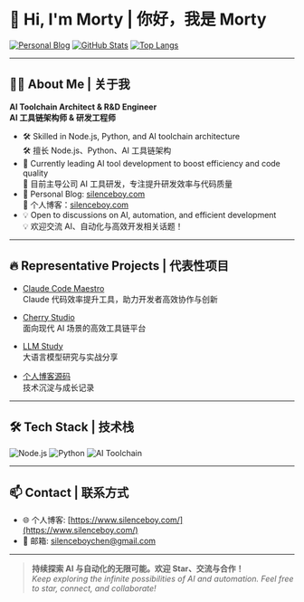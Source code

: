 # 👋 Hi, I'm Morty | 你好，我是 Morty

[![Personal Blog](https://img.shields.io/badge/Blog-silenceboy.com-blue?logo=wordpress)](https://www.silenceboy.com/)
[![GitHub Stats](https://github-readme-stats.vercel.app/api?username=silenceboychen&show_icons=true&theme=tokyonight)](https://github.com/silenceboychen)
[![Top Langs](https://github-readme-stats.vercel.app/api/top-langs/?username=silenceboychen&layout=compact&theme=tokyonight)](https://github.com/silenceboychen)

---

## 🧑‍💻 About Me | 关于我

**AI Toolchain Architect & R&D Engineer**  
**AI 工具链架构师 & 研发工程师**

- 🛠️ Skilled in Node.js, Python, and AI toolchain architecture  
  🛠️ 擅长 Node.js、Python、AI 工具链架构
- 🚀 Currently leading AI tool development to boost efficiency and code quality  
  🚀 目前主导公司 AI 工具研发，专注提升研发效率与代码质量
- 📝 Personal Blog: [silenceboy.com](https://www.silenceboy.com/)  
  📝 个人博客：[silenceboy.com](https://www.silenceboy.com/)
- 💡 Open to discussions on AI, automation, and efficient development  
  💡 欢迎交流 AI、自动化与高效开发相关话题！

---

## 🔥 Representative Projects | 代表性项目

- [Claude Code Maestro](https://github.com/silenceboychen/claude-code-maestro)  
  Claude 代码效率提升工具，助力开发者高效协作与创新

- [Cherry Studio](https://github.com/CherryHQ/cherry-studio)  
  面向现代 AI 场景的高效工具链平台

- [LLM Study](https://github.com/silenceboychen/llm-study)  
  大语言模型研究与实战分享

- [个人博客源码](https://github.com/silenceboychen/blog)  
  技术沉淀与成长记录

---

## 🛠️ Tech Stack | 技术栈

![Node.js](https://img.shields.io/badge/Node.js-339933?style=flat&logo=node.js&logoColor=white)
![Python](https://img.shields.io/badge/Python-3776AB?style=flat&logo=python&logoColor=white)
![AI Toolchain](https://img.shields.io/badge/AI--Toolchain-blueviolet?style=flat)

---

## 📫 Contact | 联系方式

- 🌐 个人博客: [https://www.silenceboy.com/](https://www.silenceboy.com/)
- 📧 邮箱: silenceboychen@gmail.com

---

> **持续探索 AI 与自动化的无限可能。欢迎 Star、交流与合作！**  
> *Keep exploring the infinite possibilities of AI and automation. Feel free to star, connect, and collaborate!*


<!---
silenceboychen/silenceboychen is a ✨ special ✨ repository because its `README.md` (this file) appears on your GitHub profile.
You can click the Preview link to take a look at your changes.
--->

